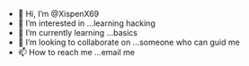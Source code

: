 - 👋 Hi, I’m @XispenX69
- 👀 I’m interested in ...learning hacking
- 🌱 I’m currently learning ...basics
- 💞️ I’m looking to collaborate on ...someone who can guid me
- 📫 How to reach me ...email me

<!---
XispenX69/XispenX69 is a ✨ special ✨ repository because its `README.md` (this file) appears on your GitHub profile.
You can click the Preview link to take a look at your changes.
--->
